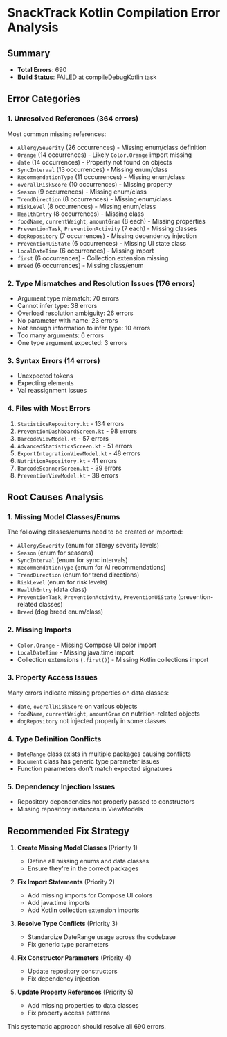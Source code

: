 # SnackTrack Kotlin Compilation Error Analysis

## Summary
- **Total Errors**: 690
- **Build Status**: FAILED at compileDebugKotlin task

## Error Categories

### 1. Unresolved References (364 errors)
Most common missing references:
- `AllergySeverity` (26 occurrences) - Missing enum/class definition
- `Orange` (14 occurrences) - Likely `Color.Orange` import missing
- `date` (14 occurrences) - Property not found on objects
- `SyncInterval` (13 occurrences) - Missing enum/class
- `RecommendationType` (11 occurrences) - Missing enum/class
- `overallRiskScore` (10 occurrences) - Missing property
- `Season` (9 occurrences) - Missing enum/class
- `TrendDirection` (8 occurrences) - Missing enum/class
- `RiskLevel` (8 occurrences) - Missing enum/class
- `HealthEntry` (8 occurrences) - Missing class
- `foodName`, `currentWeight`, `amountGram` (8 each) - Missing properties
- `PreventionTask`, `PreventionActivity` (7 each) - Missing classes
- `dogRepository` (7 occurrences) - Missing dependency injection
- `PreventionUiState` (6 occurrences) - Missing UI state class
- `LocalDateTime` (6 occurrences) - Missing import
- `first` (6 occurrences) - Collection extension missing
- `Breed` (6 occurrences) - Missing class/enum

### 2. Type Mismatches and Resolution Issues (176 errors)
- Argument type mismatch: 70 errors
- Cannot infer type: 38 errors
- Overload resolution ambiguity: 26 errors
- No parameter with name: 23 errors
- Not enough information to infer type: 10 errors
- Too many arguments: 6 errors
- One type argument expected: 3 errors

### 3. Syntax Errors (14 errors)
- Unexpected tokens
- Expecting elements
- Val reassignment issues

### 4. Files with Most Errors
1. `StatisticsRepository.kt` - 134 errors
2. `PreventionDashboardScreen.kt` - 98 errors
3. `BarcodeViewModel.kt` - 57 errors
4. `AdvancedStatisticsScreen.kt` - 51 errors
5. `ExportIntegrationViewModel.kt` - 48 errors
6. `NutritionRepository.kt` - 41 errors
7. `BarcodeScannerScreen.kt` - 39 errors
8. `PreventionViewModel.kt` - 38 errors

## Root Causes Analysis

### 1. Missing Model Classes/Enums
The following classes/enums need to be created or imported:
- `AllergySeverity` (enum for allergy severity levels)
- `Season` (enum for seasons)
- `SyncInterval` (enum for sync intervals)
- `RecommendationType` (enum for AI recommendations)
- `TrendDirection` (enum for trend directions)
- `RiskLevel` (enum for risk levels)
- `HealthEntry` (data class)
- `PreventionTask`, `PreventionActivity`, `PreventionUiState` (prevention-related classes)
- `Breed` (dog breed enum/class)

### 2. Missing Imports
- `Color.Orange` - Missing Compose UI color import
- `LocalDateTime` - Missing java.time import
- Collection extensions (`.first()`) - Missing Kotlin collections import

### 3. Property Access Issues
Many errors indicate missing properties on data classes:
- `date`, `overallRiskScore` on various objects
- `foodName`, `currentWeight`, `amountGram` on nutrition-related objects
- `dogRepository` not injected properly in some classes

### 4. Type Definition Conflicts
- `DateRange` class exists in multiple packages causing conflicts
- `Document` class has generic type parameter issues
- Function parameters don't match expected signatures

### 5. Dependency Injection Issues
- Repository dependencies not properly passed to constructors
- Missing repository instances in ViewModels

## Recommended Fix Strategy

1. **Create Missing Model Classes** (Priority 1)
   - Define all missing enums and data classes
   - Ensure they're in the correct packages

2. **Fix Import Statements** (Priority 2)
   - Add missing imports for Compose UI colors
   - Add java.time imports
   - Add Kotlin collection extension imports

3. **Resolve Type Conflicts** (Priority 3)
   - Standardize DateRange usage across the codebase
   - Fix generic type parameters

4. **Fix Constructor Parameters** (Priority 4)
   - Update repository constructors
   - Fix dependency injection

5. **Update Property References** (Priority 5)
   - Add missing properties to data classes
   - Fix property access patterns

This systematic approach should resolve all 690 errors.